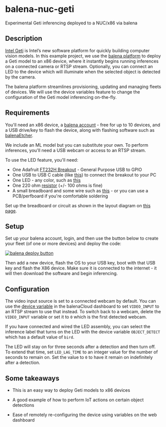 # balena-nuc-geti
Experimental Geti inferencing deployed to a NUC/x86 via balena

## Description
[Intel Geti](https://geti.intel.com/) is Intel’s new software platform for quickly building computer vision models. In this example project, we use the [balena platform](www.balena.io) to deploy a Geti model to an x86 device, where it instantly begins running inferences on a connected camera or RTSP stream. Optionally, you can connect an LED to the device which will illuminate when the selected object is detected by the camera.

The balena platform streamlines provisioning, updating and managing fleets of devices. We will use the device variables feature to change the configuration of the Geti model inferencing on-the-fly.

## Requirements
You'll need an x86 device, a [balena account](https://dashboard.balena-cloud.com/signup) - free for up to 10 devices, and a USB drive/key to flash the device, along with flashing software such as [balenaEtcher](https://etcher.balena.io/).

We include an ML model but you can substitute your own. To perform inferences, you'll need a USB webcam or access to an RTSP stream.

To use the LED feature, you'll need:
- One Adafruit [FT232H Breakout](https://www.adafruit.com/product/2264) - General Purpose USB to GPIO
- One USB to USB C cable (like [this](https://www.adafruit.com/product/4474)) to connect the breakout to your PC
- One LED - any color, such as [this](https://www.adafruit.com/product/298)
- One 220 ohm [resistor](https://www.adafruit.com/product/2780) (+/- 100 ohms is fine)
- A small breadboard and some wire such as [this](https://www.amazon.com/eBoot-400-Point-Solderless-Breadboard-Flexible/dp/B071D7V9HD/) - or you can use a PCB/perfboard if you're comfortable soldering

Set up the breadboard or circuit as shown in the layout diagram on [this page](https://learn.adafruit.com/circuitpython-on-any-computer-with-ft232h/gpio).

## Setup
Set up your balena account, login, and then use the button below to create your fleet (of one or more devices) and deploy the code:

[![balena deploy button](https://www.balena.io/deploy.svg)](https://dashboard.balena-cloud.com/deploy?repoUrl=https://github.com/alanb128/balena-nuc-geti)

Then add a new device, flash the OS to your USB key, boot with that USB key and flash the X86 device. Make sure it is connected to the internet - it will then download the software and begin inferencing.

## Configuration

The video input source is set to a connected webcam by default. You can use the [device variable](https://docs.balena.io/learn/manage/variables/#device-variables) in the balenaCloud dashboard to set `VIDEO_INPUT` to an RTSP stream to use that instead. To switch back to a webcam, delete the `VIDEO_INPUT` variable or set it to `0` which is the first detected webcam.

If you have connected and wired the LED assembly, you can select the inference label that turns on the LED with the device variable `OBJECT_DETECT` which has a default value of `bird`.

The LED will stay on for three seconds after a detection and then turn off. To extend that time, set `LED_LAG_TIME` to an integer value for the number of seconds to remain on. Set the value to `0` to have it remain on indefinitely after a detection.

## Some takeaways

- This is an easy way to deploy Geti models to x86 devices

- A good example of how to perform IoT actions on certain object detections

- Ease of remotely re-configuring the device using variables on the web dashboard
